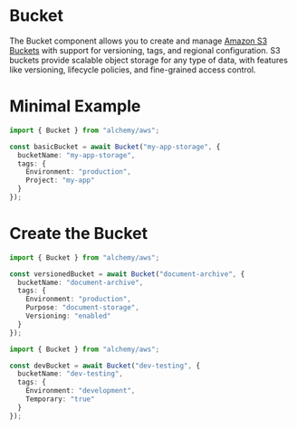 # Bucket

The Bucket component allows you to create and manage [Amazon S3 Buckets](https://docs.aws.amazon.com/AmazonS3/latest/userguide/Welcome.html) with support for versioning, tags, and regional configuration. S3 buckets provide scalable object storage for any type of data, with features like versioning, lifecycle policies, and fine-grained access control.

# Minimal Example

```ts twoslash
import { Bucket } from "alchemy/aws";

const basicBucket = await Bucket("my-app-storage", {
  bucketName: "my-app-storage",
  tags: {
    Environment: "production",
    Project: "my-app"
  }
});
```

# Create the Bucket

```ts twoslash
import { Bucket } from "alchemy/aws";

const versionedBucket = await Bucket("document-archive", {
  bucketName: "document-archive",
  tags: {
    Environment: "production",
    Purpose: "document-storage",
    Versioning: "enabled"
  }
});
```

```ts twoslash
import { Bucket } from "alchemy/aws";

const devBucket = await Bucket("dev-testing", {
  bucketName: "dev-testing",
  tags: {
    Environment: "development",
    Temporary: "true"
  }
});
```